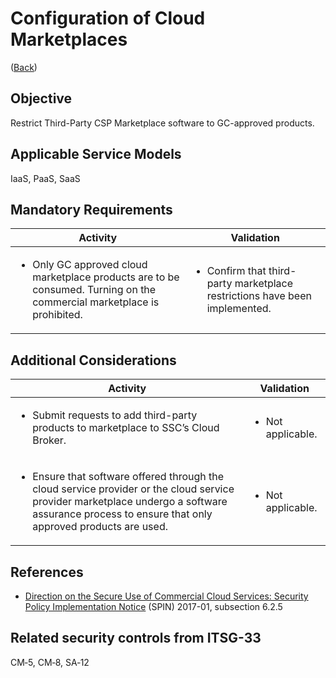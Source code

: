 # Configuration of Cloud Marketplaces

([Back](../README.md))

## Objective

Restrict Third-Party CSP Marketplace software to GC-approved products.

## Applicable Service Models

IaaS, PaaS, SaaS

## Mandatory Requirements

| Activity                                                                                                                 | Validation                                                                                 |
| -------------------------------------------------------------------------------------------------------------------------------------- | ------------------------------------------------------------------------------------------ |
| <ul><li>Only GC approved cloud marketplace products are to be consumed. Turning on the commercial marketplace is prohibited.</li></ul> | <ul><li>Confirm that third-party marketplace restrictions have been implemented.</li></ul> |

## Additional Considerations

| Activity                                                                                                                 | Validation                                                                                 |
| -------------------------------------------------------------------------------------------------------------------------------------- | ------------------------------------------------------------------------------------------ |
| <ul><li>Submit requests to add third-party products  to marketplace to SSC’s Cloud Broker.</li></ul> | <ul><li>Not applicable.</li></ul> |
| <ul><li>Ensure that software offered through the cloud service provider or the cloud service provider marketplace undergo a software assurance process  to ensure that only approved products are used.</li></ul> | <ul><li>Not applicable.</li></ul> |

## References

- [Direction on the Secure Use of Commercial Cloud Services: Security Policy Implementation Notice](https://www.canada.ca/en/treasury-board-secretariat/services/access-information-privacy/security-identity-management/direction-secure-use-commercial-cloud-services-spin.html) (SPIN) 2017-01, subsection 6.2.5

## Related security controls from ITSG-33

CM‑5, CM‑8, SA‑12
